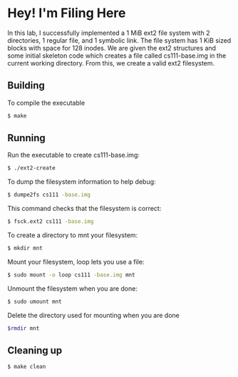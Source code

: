 # Hey! I'm Filing Here

In this lab, I successfully implemented a 1 MiB ext2 file system with 2 directories, 1 regular file, and 1 symbolic link. The file system has 1 KiB sized blocks with space for 128 inodes. We are given the ext2 structures and some initial skeleton code which creates a file called cs111-base.img in the current working directory. From this, we create a valid ext2 filesystem.

## Building
To compile the executable
```bash
$ make
```

## Running
Run the executable to create cs111-base.img:
```bash 
$ ./ext2-create
```

To dump the filesystem information to help debug:
```bash
$ dumpe2fs cs111 -base.img
```
This command checks that the filesystem is correct:
```bash 
$ fsck.ext2 cs111 -base.img
```
To create a directory to mnt your filesystem:
```bash
$ mkdir mnt
```
Mount your filesystem, loop lets you use a file:
```bash 
$ sudo mount -o loop cs111 -base.img mnt
```
Unmount the filesystem when you are done:
```bash
$ sudo umount mnt 
```
Delete the directory used for mounting when you are done
```bash
$rmdir mnt
```

## Cleaning up
```bash
$ make clean
```

